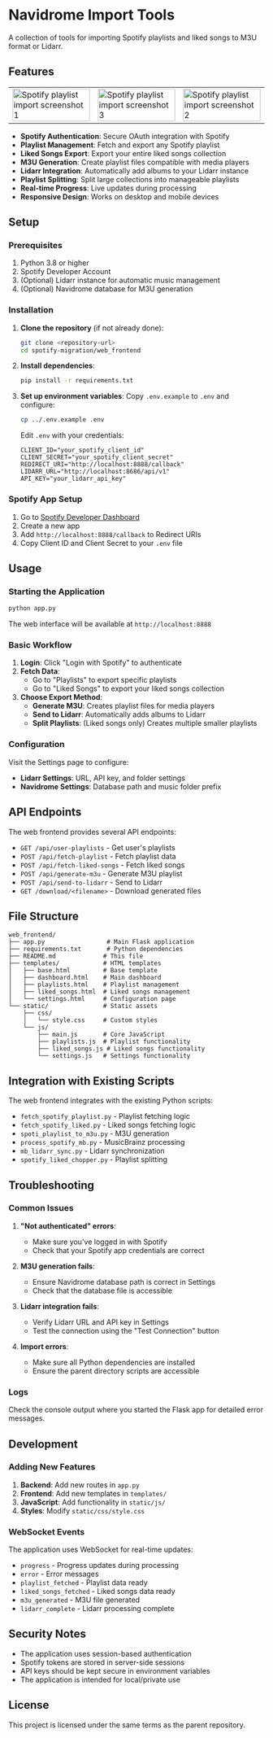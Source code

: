 # Navidrome Import Tools

A collection of tools for importing Spotify playlists and liked songs to M3U format or Lidarr.

## Features
<table> <tr> <td> <img width="100%" height="auto" alt="Spotify playlist import screenshot 1" src="https://github.com/user-attachments/assets/71ff5a98-d05e-4012-9642-558ab349f0cf" /> </td> <td> <img width="100%" height="auto" alt="Spotify playlist import screenshot 3" src="https://github.com/user-attachments/assets/5b21d6f8-d497-4fa6-b7f5-3feb8ec97509" /> </td><td> <img width="100%" height="auto" alt="Spotify playlist import screenshot 2" src="https://github.com/user-attachments/assets/1aa60389-2305-4500-a0e1-080b4052d08f" /> </td>  </tr> </table>

- **Spotify Authentication**: Secure OAuth integration with Spotify
- **Playlist Management**: Fetch and export any Spotify playlist
- **Liked Songs Export**: Export your entire liked songs collection
- **M3U Generation**: Create playlist files compatible with media players
- **Lidarr Integration**: Automatically add albums to your Lidarr instance
- **Playlist Splitting**: Split large collections into manageable playlists
- **Real-time Progress**: Live updates during processing
- **Responsive Design**: Works on desktop and mobile devices

## Setup

### Prerequisites

1. Python 3.8 or higher
2. Spotify Developer Account
3. (Optional) Lidarr instance for automatic music management
4. (Optional) Navidrome database for M3U generation

### Installation

1. **Clone the repository** (if not already done):
   ```bash
   git clone <repository-url>
   cd spotify-migration/web_frontend
   ```

2. **Install dependencies**:
   ```bash
   pip install -r requirements.txt
   ```

3. **Set up environment variables**:
   Copy `.env.example` to `.env` and configure:
   ```bash
   cp ../.env.example .env
   ```

   Edit `.env` with your credentials:
   ```env
   CLIENT_ID="your_spotify_client_id"
   CLIENT_SECRET="your_spotify_client_secret"
   REDIRECT_URI="http://localhost:8888/callback"
   LIDARR_URL="http://localhost:8686/api/v1"
   API_KEY="your_lidarr_api_key"
   ```

### Spotify App Setup

1. Go to [Spotify Developer Dashboard](https://developer.spotify.com/dashboard)
2. Create a new app
3. Add `http://localhost:8888/callback` to Redirect URIs
4. Copy Client ID and Client Secret to your `.env` file

## Usage

### Starting the Application

```bash
python app.py
```

The web interface will be available at `http://localhost:8888`

### Basic Workflow

1. **Login**: Click "Login with Spotify" to authenticate
2. **Fetch Data**: 
   - Go to "Playlists" to export specific playlists
   - Go to "Liked Songs" to export your liked songs collection
3. **Choose Export Method**:
   - **Generate M3U**: Creates playlist files for media players
   - **Send to Lidarr**: Automatically adds albums to Lidarr
   - **Split Playlists**: (Liked songs only) Creates multiple smaller playlists

### Configuration

Visit the Settings page to configure:

- **Lidarr Settings**: URL, API key, and folder settings
- **Navidrome Settings**: Database path and music folder prefix

## API Endpoints

The web frontend provides several API endpoints:

- `GET /api/user-playlists` - Get user's playlists
- `POST /api/fetch-playlist` - Fetch playlist data
- `POST /api/fetch-liked-songs` - Fetch liked songs
- `POST /api/generate-m3u` - Generate M3U playlist
- `POST /api/send-to-lidarr` - Send to Lidarr
- `GET /download/<filename>` - Download generated files

## File Structure

```
web_frontend/
├── app.py                 # Main Flask application
├── requirements.txt       # Python dependencies
├── README.md             # This file
├── templates/            # HTML templates
│   ├── base.html         # Base template
│   ├── dashboard.html    # Main dashboard
│   ├── playlists.html    # Playlist management
│   ├── liked_songs.html  # Liked songs management
│   └── settings.html     # Configuration page
└── static/               # Static assets
    ├── css/
    │   └── style.css     # Custom styles
    └── js/
        ├── main.js       # Core JavaScript
        ├── playlists.js  # Playlist functionality
        ├── liked_songs.js # Liked songs functionality
        └── settings.js   # Settings functionality
```

## Integration with Existing Scripts

The web frontend integrates with the existing Python scripts:

- `fetch_spotify_playlist.py` - Playlist fetching logic
- `fetch_spotify_liked.py` - Liked songs fetching logic
- `spoti_playlist_to_m3u.py` - M3U generation
- `process_spotify_mb.py` - MusicBrainz processing
- `mb_lidarr_sync.py` - Lidarr synchronization
- `spotify_liked_chopper.py` - Playlist splitting

## Troubleshooting

### Common Issues

1. **"Not authenticated" errors**:
   - Make sure you've logged in with Spotify
   - Check that your Spotify app credentials are correct

2. **M3U generation fails**:
   - Ensure Navidrome database path is correct in Settings
   - Check that the database file is accessible

3. **Lidarr integration fails**:
   - Verify Lidarr URL and API key in Settings
   - Test the connection using the "Test Connection" button

4. **Import errors**:
   - Make sure all Python dependencies are installed
   - Ensure the parent directory scripts are accessible

### Logs

Check the console output where you started the Flask app for detailed error messages.

## Development

### Adding New Features

1. **Backend**: Add new routes in `app.py`
2. **Frontend**: Add new templates in `templates/`
3. **JavaScript**: Add functionality in `static/js/`
4. **Styles**: Modify `static/css/style.css`

### WebSocket Events

The application uses WebSocket for real-time updates:

- `progress` - Progress updates during processing
- `error` - Error messages
- `playlist_fetched` - Playlist data ready
- `liked_songs_fetched` - Liked songs data ready
- `m3u_generated` - M3U file generated
- `lidarr_complete` - Lidarr processing complete

## Security Notes

- The application uses session-based authentication
- Spotify tokens are stored in server-side sessions
- API keys should be kept secure in environment variables
- The application is intended for local/private use

## License

This project is licensed under the same terms as the parent repository.
